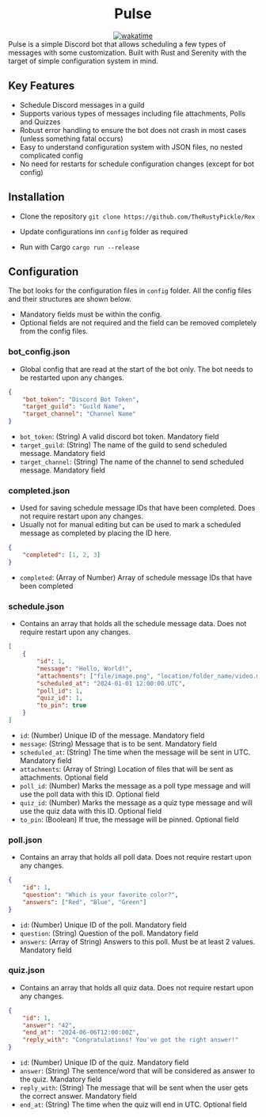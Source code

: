 <div align="center"><h1>Pulse</h1></div>
<div align="center">
<a href="https://wakatime.com/badge/github/TheRustyPickle/Pulse"><img src="https://wakatime.com/badge/github/TheRustyPickle/Pulse.svg" alt="wakatime"></a>
</div>
Pulse is a simple Discord bot that allows scheduling a few types of messages with some customization. Built with Rust and Serenity with the target of simple configuration system in mind.

<h2>Key Features</h2>

* Schedule Discord messages in a guild
* Supports various types of messages including file attachments, Polls and Quizzes
* Robust error handling to ensure the bot does not crash in most cases (unless something fatal occurs)
* Easy to understand configuration system with JSON files, no nested complicated config
* No need for restarts for schedule configuration changes (except for bot config)

<h2>Installation</h2>

* Clone the repository
`
git clone https://github.com/TheRustyPickle/Rex
`
* Update configurations inn `config` folder as required

* Run with Cargo
`
cargo run --release
`

<h2>Configuration</h2>

The bot looks for the configuration files in `config` folder. All the config files and their structures are shown below.

* Mandatory fields must be within the config.
* Optional fields are not required and the field can be removed completely from the config files.

### bot_config.json

* Global config that are read at the start of the bot only. The bot needs to be restarted upon any changes.

```json
{
    "bot_token": "Discord Bot Token",
    "target_guild": "Guild Name",
    "target_channel": "Channel Name"
}
```

* `bot_token`: (String) A valid discord bot token. Mandatory field
* `target_guild`: (String) The name of the guild to send scheduled message. Mandatory field
* `target_channel`: (String) The name of the channel to send scheduled message. Mandatory field

### completed.json

* Used for saving schedule message IDs that have been completed. Does not require restart upon any changes.
* Usually not for manual editing but can be used to mark a scheduled message as completed by placing the ID here.

```json
{
    "completed": [1, 2, 3]
}
```

* `completed`: (Array of Number) Array of schedule message IDs that have been completed

### schedule.json

* Contains an array that holds all the schedule message data. Does not require restart upon any changes.

```json
[
    {
        "id": 1,
        "message": "Hello, World!",
        "attachments": ["file/image.png", "location/folder_name/video.mp4"],
        "scheduled_at": "2024-01-01 12:00:00 UTC",
        "poll_id": 1,
        "quiz_id": 1,
        "to_pin": true
    }
]
```

* `id`: (Number) Unique ID of the message. Mandatory field
* `message`: (String) Message that is to be sent. Mandatory field
* `scheduled_at`: (String) The time when the message will be sent in UTC. Mandatory field
* `attachments`: (Array of String) Location of files that will be sent as attachments. Optional field
* `poll_id`: (Number) Marks the message as a poll type message and will use the poll data with this ID. Optional field
* `quiz_id`: (Number) Marks the message as a quiz type message and will use the quiz data with this ID. Optional field
* `to_pin`: (Boolean) If true, the message will be pinned. Optional field

### poll.json

* Contains an array that holds all poll data. Does not require restart upon any changes.

```json
{
    "id": 1,
    "question": "Which is your favorite color?",
    "answers": ["Red", "Blue", "Green"]
}
```

* `id`: (Number) Unique ID of the poll. Mandatory field
* `question`: (String) Question of the poll. Mandatory field
* `answers`: (Array of String) Answers to this poll. Must be at least 2 values. Mandatory field

### quiz.json

* Contains an array that holds all quiz data. Does not require restart upon any changes.

```json
{
    "id": 1,
    "answer": "42",
    "end_at": "2024-06-06T12:00:00Z",
    "reply_with": "Congratulations! You've got the right answer!"
}
```

* `id`: (Number) Unique ID of the quiz. Mandatory field
* `answer`: (String) The sentence/word that will be considered as answer to the quiz. Mandatory field
* `reply_with`: (String) The message that will be sent when the user gets the correct answer. Mandatory field
* `end_at`: (String) The time when the quiz will end in UTC. Optional field
